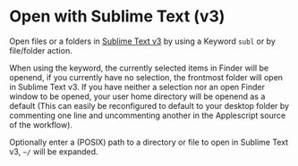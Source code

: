 Open with Sublime Text (v3)
===
Open files or a folders in [Sublime Text v3](http://www.sublimetext.com/3) by using a Keyword `subl` or by file/folder action.

When using the keyword, the currently selected items in Finder will be openend, if you currently have no selection, the frontmost folder will open in Sublime Text v3. If you have neither a selection nor an open Finder window to be opened, your user home directory will be openend as a default (This can easily be reconfigured to default to your desktop folder by commenting one line and uncommenting another in the Applescript source of the workflow).

Optionally enter a (POSIX) path to a directory or file to open in Sublime Text v3, `~/` will be expanded.
